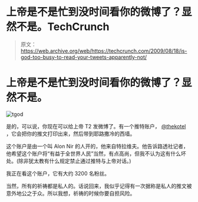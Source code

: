 # 上帝是不是忙到没时间看你的微博了？显然不是。TechCrunch

> 原文：<https://web.archive.org/web/https://techcrunch.com/2009/08/18/is-god-too-busy-to-read-your-tweets-apparently-not/>

# 上帝是不是忙到没时间看你的微博了？显然不是。

![tgod](img/163aad995206dcabc644d8ffb471c7cd.png "tgod")

是的，可以说，你现在可以给上帝 T2 发微博了。有一个推特账户， [@thekotel](https://web.archive.org/web/20230127124504/http://twitter.com/thekotel) ，它会把你的推文打印出来，然后带到耶路撒冷的西墙。

这个账户是由一个叫 Alon Nir 的人开的，他来自特拉维夫。他告诉路透社记者，他希望这个账户将“有益于全世界人民”当然，有点高尚，但我不认为这有什么坏处。(除非犹太教有什么规定禁止通过推特与上帝对话。)

我正在看这个账户，它有大约 3200 名粉丝。

当然，所有的祈祷都是私人的。话说回来，我似乎记得有一次据称是私人的推文被意外地公之于众。所以我想，祈祷的时候你要自担风险。